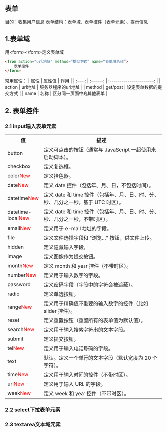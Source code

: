 ## 表单
目的：收集用户信息
表单结构：表单域、表单控件（表单元素）、提示信息

## 1.表单域
用\<form>\</form>定义表单域
```html
<from action="url地址" method=“提交方式” name=“表单域名称”>
    表单控件
</form>
```
常用属性：
|  属性  |  属性值  |           作用           |
| :----: | :------: | :----------------------: |
| action | url地址  |   服务器程序的url地址    |
| method | get/post |  设定表单数据的提交方式  |
|  name  |   名称   | 区分同一页面中的其他表单 |

## 2. 表单控件
### 2.1 input输入表单元素

<style>
    .new {
        vertical-align:text-bottom;
        color:red
    }
</style>
<table>
<tr>
<th width="22%">值</th>
		<th>描述</th>
	</tr>
<tr>
<td>button</td>
		<td>定义可点击的按钮（通常与 JavaScript 一起使用来启动脚本）。</td>
	</tr>
<tr>
<td>checkbox</td>
		<td>定义复选框。</td>
	</tr>
<tr>
<td>color<span class="new">New</span>
</td>
		<td>定义拾色器。</td>
	</tr>
<tr>
<td>date<span class="new">New</span>
</td>
		<td>定义 date 控件（包括年、月、日，不包括时间）。</td>
	</tr>
<tr>
<td>datetime<span class="new">New</span>
</td>
		<td>定义 date 和 time 控件（包括年、月、日、时、分、秒、几分之一秒，基于 UTC 时区）。</td>
	</tr>
<tr>
<td>datetime-local<span class="new">New</span>
</td>
		<td>定义 date 和 time 控件（包括年、月、日、时、分、秒、几分之一秒，不带时区）。</td>
	</tr>
<tr>
<td>email<span class="new">New</span>
</td>
		<td>定义用于 e-mail 地址的字段。</td>
	</tr>
<tr>
<td>file</td>
		<td>定义文件选择字段和 "浏览..." 按钮，供文件上传。</td>
	</tr>
<tr>
<td>hidden</td>
		<td>定义隐藏输入字段。</td>
	</tr>
<tr>
<td>image</td>
		<td>定义图像作为提交按钮。</td>
	</tr>
<tr>
<td>month<span class="new">New</span>
</td>
		<td>定义 month 和 year 控件（不带时区）。</td>
	</tr>
<tr>
<td>number<span class="new">New</span>
</td>
		<td>定义用于输入数字的字段。</td>
	</tr>
<tr>
<td>password</td>
		<td>定义密码字段（字段中的字符会被遮蔽）。</td>
	</tr>
<tr>
<td>radio</td>
		<td>定义单选按钮。</td>
	</tr>
<tr>
<td>range<span class="new">New</span>
</td>
		<td>定义用于精确值不重要的输入数字的控件（比如 slider 控件）。</td>
	</tr>
<tr>
<td>reset</td>
		<td>定义重置按钮（重置所有的表单值为默认值）。</td>
	</tr>
<tr>
<td>search<span class="new">New</span>
</td>
		<td>定义用于输入搜索字符串的文本字段。</td>
	</tr>
<tr>
<td>submit</td>
		<td>定义提交按钮。</td>
	</tr>
<tr>
<td>tel<span class="new">New</span>
</td>
		<td>定义用于输入电话号码的字段。</td>
	</tr>
<tr>
<td>text</td>
		<td>默认。定义一个单行的文本字段（默认宽度为 20 个字符）。</td>
	</tr>
<tr>
<td>time<span class="new">New</span>
</td>
		<td>定义用于输入时间的控件（不带时区）。</td>
	</tr>
<tr>
<td>url<span class="new">New</span>
</td>
		<td>定义用于输入 URL 的字段。</td>
	</tr>
<tr>
<td>week<span class="new">New</span>
</td>
		<td>定义 week 和 year 控件（不带时区）。</td>
	</tr>
</table>

### 2.2 select下拉表单元素

### 2.3 textarea文本域元素
